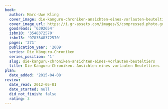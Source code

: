 ```yaml
---
book:
  author: Marc-Uwe Kling
  cover_image: die-kanguru-chroniken-ansichten-eines-vorlauten-beuteltiers.jpg
  cover_image_url: https://i.gr-assets.com/images/S/compressed.photo.goodreads.com/books/1327948621l/6392654._SX98_.jpg
  goodreads: '6392654'
  isbn10: '3548372570'
  isbn13: '9783548372570'
  pages: '271'
  publication_year: '2009'
  series: Die Känguru-Chroniken
  series_position: '1'
  slug: die-kanguru-chroniken-ansichten-eines-vorlauten-beuteltiers
  title: Die Känguru-Chroniken. Ansichten eines vorlauten Beuteltiers
plan:
  date_added: '2015-04-08'
review:
  date_read: 2012-05-01
  date_started: null
  did_not_finish: false
  rating: 3
---
```

